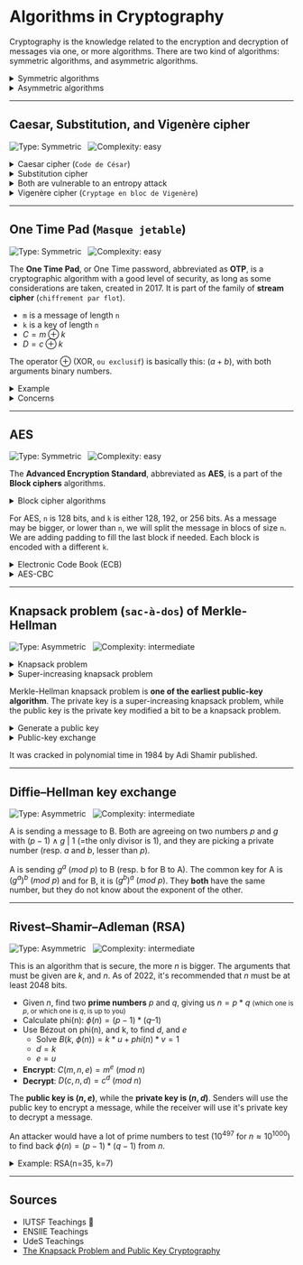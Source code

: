 # Algorithms in Cryptography

Cryptography is the knowledge related to the encryption and decryption of messages via one, or more algorithms. There are two kind of algorithms: symmetric algorithms, and asymmetric algorithms.

<details class="details-e">
<summary>Symmetric algorithms</summary>

In symmetric algorithms, **both** of the sender and the receiver know the key: k. Algorithm are known to the public.

* **A** use an algorithm C to encrypt the message with the key k, generating a cipher (`message encrypté`) c : `c = C(k, m)`
* **B** use an algorithm D to decrypt the message with the same key k : `m = D(k, c)`

`k` should be at least 128 bits for a symmetric algorithm to be acceptable.
</details>

<details class="details-e">
<summary>Asymmetric algorithms</summary>

...
</details>

<hr class="sl">

## Caesar, Substitution, and Vigenère cipher

![Type: Symmetric](https://img.shields.io/badge/Type-Symmetric-7cfc00)&nbsp;&nbsp;
![Complexity: easy](https://img.shields.io/badge/Complexity-easy-7cfc00)

<div class="row row-cols-md-2 mt-4"><div>

<details class="details-e">
<summary>Caesar cipher (<code>Code de César</code>)</summary>

Caesar was replacing letters like this $a \to d,\ b \to e,\ ...,\ z \to c$. Each letter is associated with another one "k" letters forward (k=3 in the previous example), modulus the number of letters (26). To decrypt, for each letter, go backward by "k" letters to get back the decrypted letter.

* **Possible values for k**: $26$
* **Secure**: weak
  * Bruteforce attack
  * Entropy attack
* **Try it online**: [Caesar cipher online (cryptii.com)](https://cryptii.com/pipes/caesar-cipher)

</details>
</div><div>

<details class="details-e">
<summary>Substitution cipher</summary>

On the same idea as the caesar cipher, the **substitution cipher** is associating each letter by another like $a \to w,\ b \to e,\ etc.$. The key is a dictionary of 26 letters (a-z).

* **Possible values for k**: $26! ≈ 2^{88.4}$
* **Secure**: weak
  * Entropy attack
* **Try it online**: [Substitution cipher (dcode.fr)](https://www.dcode.fr/substitution-cipher)
</details>
</div></div>

<details class="details-e">
<summary>Both are vulnerable to an entropy attack</summary>

In any language, there are letters, 2-letters long words, 3-letters long words, and so on, that are statistically very likely to be in any text. In French/English, the most common letter is `e`, while there are a lot of common words such as `de`, `du`, `le`, `la`... To find them, you need to analyze the frequency of letters/words.

* [Characters frequency french](https://www.sttmedia.com/characterfrequency-french)
* [Syllables frequency french](https://www.sttmedia.com/syllablefrequency-french)
</details>

<details class="details-e">
<summary>Vigenère cipher (<code>Cryptage en bloc de Vigenère</code>)</summary>

This is a caesar cipher, but split into blocs. The goal was to avoid entropy attacks, because a same letter will most likely be enciphered as  different ciphertext letters.

* **Possible values for k**: $26^n$
* **Secure**: weak
  * Entropy attack to find the size of the key, because the key is repeated
  * Once the size of the key if found, each bloc is handled as we would for a caesar cipher
* **Try it online**: [Vigenère cipher (cryptii.com)](https://cryptii.com/pipes/vigenere-cipher)

<details class="details-e">
<summary>Example</summary>

* **message**: `memorize`
* **key**: `vgn`
* **cipher text**: `memorize+vgnvgnv=hkzjxvuk`
  * $M=12$, $V=21$, $12+21=33\equiv 7\ (mod\ 26)=H$
  * $E=4$, $G=6$, $4+6=10\equiv 10\ (mod\ 26)=K$
  * $M=12$, $N=13$, $12+13=25\equiv 25\ (mod\ 26)=Z$
  * ...
* **decrypt**: `hkzjxvuk+vgnvgnv=memorize`
  * $H=7$, $V=21$, $7 - 21 + 26 \equiv 12\ (mod\ 26)=M$
  * $K=10$, $G=6$, $10 - 6 + 26 \equiv 4\ (mod\ 26)=E$
  * $Z=25$, $N=13$, $25 - 13 + 26 \equiv 12\ (mod\ 26)=M$
  * $J=9$, $V=21$, $9 - 21 + 26 \equiv 14\ (mod\ 26)=O$
  * ...
</details>
</details>

<hr class="sr">

## One Time Pad (`Masque jetable`)

![Type: Symmetric](https://img.shields.io/badge/Type-Symmetric-7cfc00)&nbsp;&nbsp;
![Complexity: easy](https://img.shields.io/badge/Complexity-easy-7cfc00)

The **One Time Pad**, or One Time password, abbreviated as **OTP**, is a cryptographic algorithm with a good level of security, as long as some considerations are taken, created in 2017.  It is part of the family of **stream cipher** (`chiffrement par flot`).

* `m` is a message of length `n`
* `k` is a key of length `n`
* $C = m \oplus k$
* $D = c \oplus k$

The operator $\oplus$ (XOR, `ou exclusif`) is basically this: $(a+b)%2$, with both arguments binary numbers.

<details class="details-e">
<summary>Example</summary>

* **Message**: $10011$
* **Key** (encrypt): $01010$
* **Cipher text**: $11001$
* **Key** (decrypt): $01010$
* **Message**: $10011$
</details>

<details class="details-e">
<summary>Concerns</summary>

* The key is as long as the message, making it hard to use
* The key must be used only once (**Two Time Pad**)
* OPT do not control/ensure the integrity of the message.
</details>

<hr class="sl">

## AES

![Type: Symmetric](https://img.shields.io/badge/Type-Symmetric-7cfc00)&nbsp;&nbsp;
![Complexity: easy](https://img.shields.io/badge/Complexity-easy-7cfc00)

The **Advanced Encryption Standard**, abbreviated as **AES**, is a part of the **Block ciphers** algorithms.

<details class="details-e">
<summary>Block cipher algorithms</summary>

* a size of a bloc `n` bits
* a message of `n` bits
* a cipher of `n` bits
* a key of `k` bits

Note that because both `m`, and `c` are on `n` bits, we will basically apply a permutation of `m` to get `c` <small>(101 may become 011, same bits, different order)</small>.

</details>

For AES, `n` is 128 bits, and `k` is either 128, 192, or 256 bits. As a message may be bigger, or lower than `n`, we will split the message in blocs of size `n`. We are adding padding to fill the last block if needed. Each block is encoded with a different `k`.

<details class="details-e">
<summary>Electronic Code Book (ECB)</summary>

This is a block cipher in which we are reusing the key. The problem is that parts of the message may have the same cipher, and we can use an entropy attack to break the cipher.
</details>

<details class="details-e">
<summary>AES-CBC</summary>

This is a block cipher in which we are reusing the key, but we are adding a parameter IV (uniq, and not inferable) to encrypt the first bloc, and we are using the cipher of the previous block, to encrypt the next one.
</details>

<hr class="sr">

## Knapsack problem (`sac-à-dos`) of Merkle-Hellman

![Type: Asymmetric](https://img.shields.io/badge/Type-Asymmetric-7cfc00)&nbsp;&nbsp;
![Complexity: intermediate](https://img.shields.io/badge/Complexity-intermediate-7cfc00)

<details class="details-e">
<summary>Knapsack problem</summary>

The most know bag/knapsack problem is the **0-1 knapsack problem**. You got a "bag/Knapsack" of numbers <small>(ex: 23, 5, 11, 2, 55)</small>. Your message is made of `0`, and `1`, and using this method `1` means you picked something from the bag, `0` means you didn't. Then, make the sum of the numbers you picked in the bag to create the **cipher**. Note that you **will have to split the message into groups** having the size of the knapsack.

* **Knapsack**: $2, 5, 11, 23, 55$ (up to you, size=6)
* **Message**: $1100111001 = 11001\ 10001$ (group of 6)
* **Cipher**
  * $2 + 5 + 0 + 0 + 55 = 62$ (first group)
  * $2 + 0 + 0 + 0 + 55 = 57$ (second group)
* **Cipher text**: $62, 57$
</details>

<details class="details-e"> 
<summary>Super-increasing knapsack problem</summary>

An easy knapsack problem is the **super-increasing knapsack problem**, in which every next entry of the bag is greater than the sum of the previous terms. It make it easy to decipher the message without the key, as if the cipher is greater or equals than the current greatest value of the knapsack, then it is inside the knapsack of the message.

* **Knapsack**: $2, 5, 11, 23, 55$
* **Cipher**: 62
* Decipher
  * $62 \ge 55$ ? yes, then 55 is in.
  * $7 \ge 23$ ? no, then 23 is not in
  * $7 \ge 11$ ? no, then 11 is not in.
  * $7 \ge 5$ ? yes, then 5 is in.
  * $2 \ge 2$ ? yes, then 2 is in.
* **Result**: 11001

</details>

Merkle-Hellman knapsack problem is **one of the earliest public-key algorithm**. The private key is a super-increasing knapsack problem, while the public key is the private key modified a bit to be a knapsack problem.

<details class="details-e">
<summary>Generate a public key</summary>

We will pick a value $N$ greater than the sum of the values in the Knapsack, and a number $W$, so that $N \wedge W|1$ (=no common divisor aside 1).

* We are picking $N=113$, $W=27$
* We calculated $W^{-1} = 67\ (\text{mod}\ 113)$
* **Knapsack** (public key)
  * We are multiplying the private key by $W$, modulus $N$
  * Ex: $27 * 2 = 54\ (\text{mod}\ 113)$
  * $((2, 5, 11, 23, 55) * W)\ mod\ N = 54, 22, 71, 56, 16$
  * Public key: $(54, 22, 71, 56, 16)$
</details>

<details class="details-e">
<summary>Public-key exchange</summary>

* **A** is generating a private-key using the super-increasing knapsack ($(2, 5, 11, 23, 55)$)
* **A** is generating a public-key $(54, 22, 71, 56, 16)$, using a $N=113$, and $W=27$ that **B** know
* **A** encrypt a message using the public-key, and send the cipher text to **B**
  * $54 + 22 + 0 + 0 + 16 = 92$ (first group)
  * $54 + 0 + 0 + 0 + 16 = 70$ (second group)
  * **Cipher text**: $92, 70$
* **B** generate the private-key using the public-key, and both $W$, and $N$
  * We are multiplying the public key by $W^{-1}$, modulus $N$
  * We get the private key: $2, 5, 11, 23, 55$
* **B** decrypt the message
  * We multiply the message by $W^{-1}$, modulus $N$
  * We get $62$, and $57$
  * We solve them using the super-increasing knapsack problem
  * The message was: $1100110001$
</details>

It was cracked in polynomial time in 1984 by Adi Shamir published.

<hr class="sl">

## Diffie–Hellman key exchange

![Type: Asymmetric](https://img.shields.io/badge/Type-Asymmetric-7cfc00)&nbsp;&nbsp;
![Complexity: intermediate](https://img.shields.io/badge/Complexity-intermediate-7cfc00)

A is sending a message to B. Both are agreeing on two numbers $p$ and $g$ with $(p-1) \wedge g\ |\ 1$ (=the only divisor is 1), and they are picking a private number (resp. $a$ and $b$, lesser than $p$).

A is sending $g^a\ (mod\ p)$ to B (resp. b for B to A). The common key for A is $(g^a)^b\ (mod\ p)$ and for B, it is $(g^b)^a\ (mod\ p)$. They **both** have the same number, but they do not know about the exponent of the other.

<hr class="sr">

## Rivest–Shamir–Adleman (RSA)

![Type: Asymmetric](https://img.shields.io/badge/Type-Asymmetric-7cfc00)&nbsp;&nbsp;
![Complexity: intermediate](https://img.shields.io/badge/Complexity-intermediate-7cfc00)

This is an algorithm that is secure, the more $n$ is bigger. The arguments that must be given are $k$, and $n$. As of 2022, it's recommended that $n$ must be at least 2048 bits.

* Given $n$, find two **prime numbers** $p$ and $q$, giving us $n = p * q$ <small>(which one is $p$, or which one is $q$, is up to you)</small>
* Calculate phi(n): $\phi(n) = (p-1) * (q – 1)$
* Use Bézout on phi(n), and k, to find $d$, and $e$
  * Solve $B(k,\ \phi(n)) = k * u + phi(n) * v = 1$
  * $d = k$
  * $e = u$
* **Encrypt**: $C(m, n, e) = m^e\ (mod\ n)$
* **Decrypt**: $D(c, n, d) = c^d\ (mod\ n)$

The **public key is $(n,e)$**, while the **private key is $(n,d)$**. Senders will use the public key to encrypt a message, while the receiver will use it's private key to decrypt a message.

An attacker would have a lot of prime numbers to test ($10^{497}$ for $n \approx 10^{1000}$) to find back $\phi(n) = (p-1) * (q-1)$ from $n$.

<details class="details-e">
<summary>Example: RSA(n=35, k=7)</summary>

* $35 = 5 * 7$, $p=5$, $q=7$
* $\phi(N) = (5-1) * (7-1) = 24$
* $B(7, 24) = 7 * u + 24 * v = 1$
  * One solution: $u=d=7$, $v=-2$
* **Encrypt**
  * (2) $2^7 \mod 35 = 23$
  * (3) $3^7 \mod 35 = 17$
  * (4) $4^7 \mod 35 = 4$
* **Decrypt**
  * (23) $23^7 \mod 35 = 2$
  * (17) $17^7 \mod 35 = 3$
  * (4) $4^7 \mod 35 = 4$
</details>

<hr class="sl">

## Sources

* IUTSF Teachings 🚀
* ENSIIE Teachings
* UdeS Teachings
* [The Knapsack Problem and Public Key Cryptography](https://nrich.maths.org/2199)